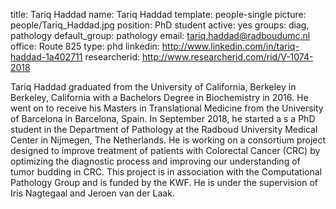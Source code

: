 title: Tariq Haddad
name: Tariq Haddad
template: people-single
picture: people/Tariq_Haddad.jpg
position: PhD student
active: yes
groups: diag, pathology
default_group: pathology
email: tariq.haddad@radboudumc.nl
office: Route 825
type: phd
linkedin: http://www.linkedin.com/in/tariq-haddad-1a402711
researcherid: http://www.researcherid.com/rid/V-1074-2018

Tariq Haddad graduated from the University of California, Berkeley in Berkeley, California with a Bachelors Degree in Biochemistry in 2016. He went on to receive his Masters in Translational Medicine from the University of Barcelona in Barcelona, Spain. In September 2018, he started a s a PhD student in the Department of Pathology at the Radboud University Medical Center in Nijmegen, The Netherlands. He is working on a consortium project designed to improve treatment of patients with Colorectal Cancer (CRC) by optimizing the diagnostic process and improving our understanding of tumor budding in CRC. This project is in association with the Computational Pathology Group and is funded by the KWF. He is under the supervision of Iris Nagtegaal and Jeroen van der Laak.
